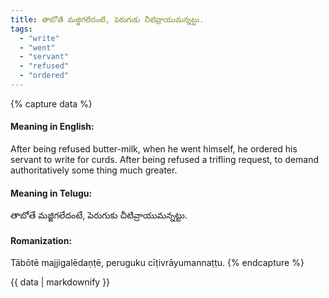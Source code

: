 ```yaml
---
title: తాబోతే మజ్జిగలేదంటే, పెరుగుకు చీటివ్రాయుమన్నట్టు.
tags:
  - "write"
  - "went"
  - "servant"
  - "refused"
  - "ordered"
---
```


{% capture data %}
#### Meaning in English:
After being refused butter-milk, when he went himself, he ordered his servant to write for curds.
After being refused a trifling request, to demand authoritatively some thing much greater.

#### Meaning in Telugu:
తాబోతే మజ్జిగలేదంటే, పెరుగుకు చీటివ్రాయుమన్నట్టు.

#### Romanization:
Tābōtē majjigalēdaṇṭē, peruguku cīṭivrāyumannaṭṭu.
{% endcapture %}

{{ data | markdownify }}

